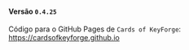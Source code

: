 #### Versão `0.4.25`

Código para o GitHub Pages de `Cards of KeyForge`: https://cardsofkeyforge.github.io

